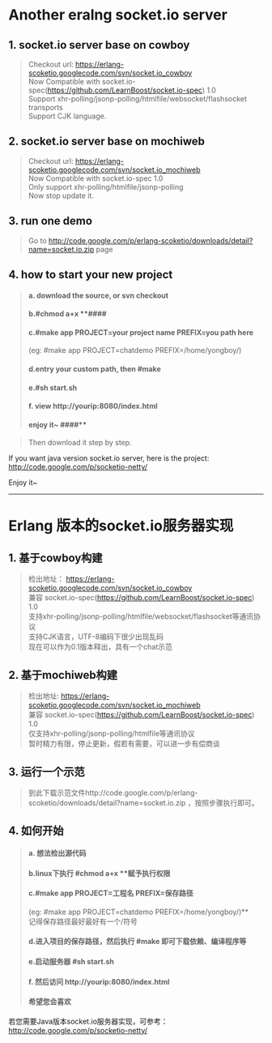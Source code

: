 # Another eralng socket.io server #

## 1. socket.io server base on cowboy ##
> Checkout url:
> https://erlang-scoketio.googlecode.com/svn/socket.io_cowboy<br />
> Now Compatible with socket.io-spec(https://github.com/LearnBoost/socket.io-spec) 1.0<br />
> Support xhr-polling/jsonp-polling/htmlfile/websocket/flashsocket transports<br />
> Support CJK language.

## 2. socket.io server base on mochiweb ##
> Checkout url:
> https://erlang-scoketio.googlecode.com/svn/socket.io_mochiweb<br />
> Now Compatible with socket.io-spec 1.0<br />
> Only support xhr-polling/htmlfile/jsonp-polling<br />
> Now stop update it.

## 3. run one demo ##
> Go to http://code.google.com/p/erlang-scoketio/downloads/detail?name=socket.io.zip page<br />

## 4. how to start your new project ##
> #### a. download the source, or svn checkout ####
> #### b.#chmod a+x **####
> #### c.#make app PROJECT=your project name PREFIX=you path here ####
> (eg: #make app PROJECT=chatdemo PREFIX=/home/yongboy/)
> #### d.entry your custom path, then #make ####
> #### e.#sh start.sh ####
> #### f. view http://yourip:8080/index.html ####
> #### enjoy it~ ####**

> Then download it step by step.

If you want java version socket.io server, here is the project:
http://code.google.com/p/socketio-netty/

Enjoy it~

---

# Erlang 版本的socket.io服务器实现 #
## 1. 基于cowboy构建 ##
> 检出地址：
> https://erlang-scoketio.googlecode.com/svn/socket.io_cowboy<br />
> 兼容 socket.io-spec(https://github.com/LearnBoost/socket.io-spec) 1.0<br />
> 支持xhr-polling/jsonp-polling/htmlfile/websocket/flashsocket等通讯协议<br />
> 支持CJK语言，UTF-8编码下很少出现乱码<br />
> 现在可以作为0.1版本释出，具有一个chat示范<br />

## 2. 基于mochiweb构建 ##
> 检出地址:
> https://erlang-scoketio.googlecode.com/svn/socket.io_mochiweb<br />
> 兼容 socket.io-spec(https://github.com/LearnBoost/socket.io-spec) 1.0<br />
> 仅支持xhr-polling/jsonp-polling/htmlfile等通讯协议<br />
> 暂时精力有限，停止更新，假若有需要，可以进一步有偿商谈<br />

## 3. 运行一个示范 ##
> 到此下载示范文件http://code.google.com/p/erlang-scoketio/downloads/detail?name=socket.io.zip ，按照步骤执行即可。

## 4. 如何开始 ##
> #### a. 想法检出源代码 ####
> #### b.linux下执行 #chmod a+x **赋予执行权限 ####
> #### c.#make app PROJECT=工程名 PREFIX=保存路径 ####
> (eg: #make app PROJECT=chatdemo PREFIX=/home/yongboy/)**<br />
> 记得保存路径最好最好有一个/符号
> #### d.进入项目的保存路径，然后执行 #make 即可下载依赖、编译程序等 ####
> #### e.启动服务器 #sh start.sh ####
> #### f. 然后访问 http://yourip:8080/index.html ####
> #### 希望您会喜欢 ####

若您需要Java版本socket.io服务器实现，可参考：http://code.google.com/p/socketio-netty/